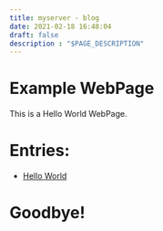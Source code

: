 ```yaml
---
title: myserver - blog
date: 2021-02-18 16:48:04
draft: false
description : "$PAGE_DESCRIPTION"
---
```


# Example WebPage

This is a Hello World WebPage.

# Entries:

 * [Hello World](./hello-world.html)


# Goodbye!
